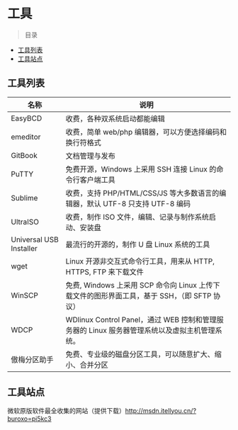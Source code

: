 # 工具

> 目录
* [工具列表](#工具列表)
* [工具站点](#工具站点)

## 工具列表

名称 | 说明
--- | ---
EasyBCD  | 收费，各种双系统启动都能编辑
emeditor | 收费，简单 web/php 编辑器，可以方便选择编码和换行符格式
GitBook  | 文档管理与发布
PuTTY    | 免费开源，Windows 上采用 SSH 连接 Linux 的命令行客户端工具
Sublime  | 收费，支持 PHP/HTML/CSS/JS 等大多数语言的编辑器，默认 UTF-8 只支持 UTF-8 编码
UltraISO | 收费，制作 ISO 文件，编辑、记录与制作系统启动、安装盘
Universal USB Installer	 | 最流行的开源的，制作 U 盘 Linux 系统的工具
wget     | Linux 开源非交互式命令行工具，用来从 HTTP, HTTPS, FTP 来下载文件
WinSCP   | 免费, Windows 上采用 SCP 命令向 Linux 上传下载文件的图形界面工具，基于 SSH，（即 SFTP 协议）
WDCP     | WDlinux Control Panel，通过 WEB 控制和管理服务器的 Linux 服务器管理系统以及虚拟主机管理系统。
傲梅分区助手 | 免费、专业级的磁盘分区工具，可以随意扩大、缩小、合并分区

## 工具站点
微软原版软件最全收集的网站（提供下载）http://msdn.itellyou.cn/?buroxo=pi5kc3
